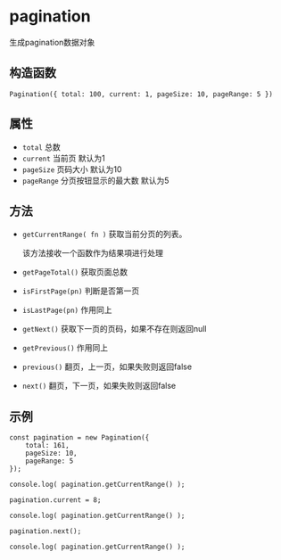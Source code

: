 # pagination
生成pagination数据对象

## 构造函数

`Pagination({
    total: 100,
    current: 1,
    pageSize: 10,
    pageRange: 5
})`

## 属性

- `total` 总数
- `current` 当前页 默认为1
- `pageSize` 页码大小 默认为10
- `pageRange` 分页按钮显示的最大数 默认为5

## 方法

- `getCurrentRange( fn )` 获取当前分页的列表。

    该方法接收一个函数作为结果項进行处理

- `getPageTotal()` 获取页面总数
- `isFirstPage(pn)`  判断是否第一页
- `isLastPage(pn)` 作用同上
- `getNext()` 获取下一页的页码，如果不存在则返回null
- `getPrevious()` 作用同上
- `previous()` 翻页，上一页，如果失败则返回false
- `next()` 翻页，下一页，如果失败则返回false

## 示例

```
const pagination = new Pagination({
    total: 161,
    pageSize: 10,
    pageRange: 5
});

console.log( pagination.getCurrentRange() );

pagination.current = 8;

console.log( pagination.getCurrentRange() );

pagination.next();

console.log( pagination.getCurrentRange() );

```